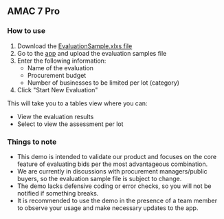 ## AMAC 7 Pro
### How to use
1. Download the [EvaluationSample.xlxs file](/EvaluationSample.xlxs)
2. Go to the [app](https://rawkakani.github.io/cautious-garbanzo/) and upload the evaluation samples file
3. Enter the following information:
    * Name of the evaluation
    * Procurement budget
    * Number of businesses to be limited per lot (category)
4. Click "Start New Evaluation"

This will take you to a tables view where you can:

* View the evaluation results
* Select to view the assessment per lot

### Things to note
* This demo is intended to validate our product and focuses on the core feature of evaluating bids per the most advantageous combination.
* We are currently in discussions with procurement managers/public buyers, so the evaluation sample file is subject to change.
* The demo lacks defensive coding or error checks, so you will not be notified if something breaks.
* It is recommended to use the demo in the presence of a team member to observe your usage and make necessary updates to the app.
